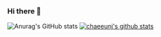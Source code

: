 ### Hi there 👋

<!--
**chaeeunj/chaeeunj** is a ✨ _special_ ✨ repository because its `README.md` (this file) appears on your GitHub profile.

Here are some ideas to get you started:

- 🔭 I’m currently working on ...
- 🌱 I’m currently learning ...
- 👯 I’m looking to collaborate on ...
- 🤔 I’m looking for help with ...
- 💬 Ask me about ...
- 📫 How to reach me: ...
- 😄 Pronouns: ...
- ⚡ Fun fact: ...
-->
![Anurag's GitHub stats](https://github-readme-stats.vercel.app/api?username=chaeeunj&show_icons=true&theme=solarized-light)
[![chaeeunj's github stats](https://github-readme-stats.vercel.app/api/top-langs/?username=chaeeunj&show_icons=true&hide_border=true&title_color=004386&icon_color=004386&layout=compact)](https://github.com/chaeeunj)
